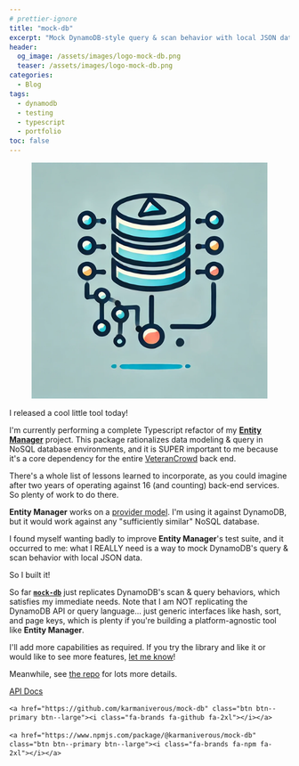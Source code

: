 ```yaml
---
# prettier-ignore
title: "mock-db"
excerpt: "Mock DynamoDB-style query & scan behavior with local JSON data. Or learn to play the guitar, if you think pretty girls REALLY like that kind of thing."
header:
  og_image: /assets/images/logo-mock-db.png
  teaser: /assets/images/logo-mock-db.png
categories:
  - Blog
tags:
  - dynamodb
  - testing
  - typescript
  - portfolio
toc: false
---
```


<figure class="align-left drop-image">
    <img src="/assets/images/logo-mock-db.png">
</figure>

I released a cool little tool today!

I'm currently performing a complete Typescript refactor of my [**Entity Manager**](https://github.com/karmaniverous/entity-manager) project. This package rationalizes data modeling & query in NoSQL database environments, and it is SUPER important to me because it's a core dependency for the entire [VeteranCrowd](https://veterancrowd.com) back end.

There's a whole list of lessons learned to incorporate, as you could imagine after two years of operating against 16 (and counting) back-end services. So plenty of work to do there.

**Entity Manager** works on a [provider model](https://en.wikipedia.org/wiki/Provider_model). I'm using it against DynamoDB, but it would work against any "sufficiently similar" NoSQL database.

I found myself wanting badly to improve **Entity Manager**'s test suite, and it occurred to me: what I REALLY need is a way to mock DynamoDB's query & scan behavior with local JSON data.

So I built it!

So far [**`mock-db`**](https://github.com/karmaniverous/mock-db) just replicates DynamoDB's scan & query behaviors, which satisfies my immediate needs. Note that I am NOT replicating the DynamoDB API or query language... just generic interfaces like hash, sort, and page keys, which is plenty if you're building a platform-agnostic tool like **Entity Manager**.

I'll add more capabilities as required. If you try the library and like it or would like to see more features, [let me know](https://github.com/karmaniverous/mock-db/discussions)!

Meanwhile, see [the repo](https://github.com/karmaniverous/mock-db) for lots more details.

<div class="button-row--left">
    <a href="https://docs.karmanivero.us/mock-db" class="btn btn--info btn--large">API Docs</a>

    <a href="https://github.com/karmaniverous/mock-db" class="btn btn--primary btn--large"><i class="fa-brands fa-github fa-2xl"></i></a>

    <a href="https://www.npmjs.com/package/@karmaniverous/mock-db" class="btn btn--primary btn--large"><i class="fa-brands fa-npm fa-2xl"></i></a>

</div>
